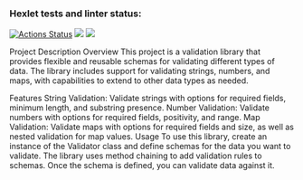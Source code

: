 ### Hexlet tests and linter status:

[![Actions Status](https://github.com/Yarqd/java-project-78/actions/workflows/hexlet-check.yml/badge.svg)](https://github.com/Yarqd/java-project-78/actions)
<a href="https://codeclimate.com/github/Yarqd/java-project-78/maintainability"><img src="https://api.codeclimate.com/v1/badges/534f2ac748fb305c5997/maintainability" /></a>
<a href="https://codeclimate.com/github/Yarqd/java-project-78/test_coverage"><img src="https://api.codeclimate.com/v1/badges/534f2ac748fb305c5997/test_coverage" /></a>

Project Description
Overview
This project is a validation library that provides flexible and reusable schemas for validating different types of data. The library includes support for validating strings, numbers, and maps, with capabilities to extend to other data types as needed.

Features
String Validation: Validate strings with options for required fields, minimum length, and substring presence.
Number Validation: Validate numbers with options for required fields, positivity, and range.
Map Validation: Validate maps with options for required fields and size, as well as nested validation for map values.
Usage
To use this library, create an instance of the Validator class and define schemas for the data you want to validate. The library uses method chaining to add validation rules to schemas. Once the schema is defined, you can validate data against it.
